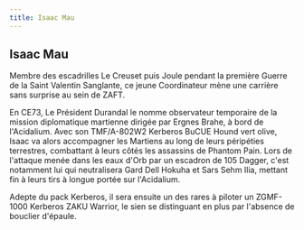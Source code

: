 ```yaml
---
title: Isaac Mau
---
```


Isaac Mau
---------




Membre des escadrilles Le Creuset puis Joule pendant la première Guerre de la Saint Valentin Sanglante, ce jeune Coordinateur mène une carrière sans surprise au sein de ZAFT.


En CE73, Le Président Durandal le nomme observateur temporaire de la mission diplomatique martienne dirigée par Ergnes Brahe, à bord de l'Acidalium. Avec son TMF/A-802W2 Kerberos BuCUE Hound vert olive, Isaac va alors accompagner les Martiens au long de leurs péripéties terrestres, combattant à leurs côtés les assassins de Phantom Pain. Lors de l'attaque menée dans les eaux d'Orb par un escadron de 105 Dagger, c'est notamment lui qui neutralisera Gard Dell Hokuha et Sars Sehm Ilia, mettant fin à leurs tirs à longue portée sur l'Acidalium.


Adepte du pack Kerberos, il sera ensuite un des rares à piloter un ZGMF-1000 Kerberos ZAKU Warrior, le sien se distinguant en plus par l'absence de bouclier d'épaule.


